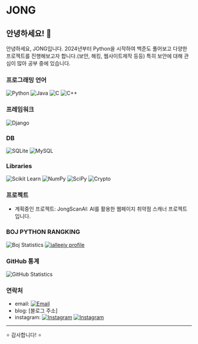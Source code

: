 # JONG

## 안녕하세요! 👋

안녕하세요, JONG입니다. 2024년부터 Python을 시작하여 백준도 풀어보고
다양한 프로젝트를 진행해보고자 합니다.(보안, 해킹, 웹사이트제작 등등)
특히 보안에 대해 관심이 많아 공부 중에 있습니다.

### 프로그래밍 언어
![Python](https://img.shields.io/badge/python-%233776AB?style=for-the-badge&logo=python&logoColor=white&labelColor=black)
![Java](https://img.shields.io/badge/java-F89820?style=for-the-badge&logo=java&logoColor=white&labelColor=black)
![C](https://img.shields.io/badge/c-%23A8B9CC?style=for-the-badge&logo=c&logoColor=white&labelColor=black)
![C++](https://img.shields.io/badge/c%2B%2B-%2300599C?style=for-the-badge&logo=c%2B%2B&logoColor=white&labelColor=black)

### 프레임워크
![Django](https://img.shields.io/badge/django-%23092E20?style=for-the-badge&logo=django&logoColor=white&labelColor=black)

### DB
![SQLite](https://img.shields.io/badge/sqlite-%2307405e?style=for-the-badge&logo=sqlite&logoColor=white&labelColor=black)
![MySQL](https://img.shields.io/badge/mysql-%234479A1?style=for-the-badge&logo=mysql&logoColor=white&labelColor=black)

### Libraries
![Scikit Learn](https://img.shields.io/badge/scikit_learn-%23F7931E?style=for-the-badge&logo=scikit-learn&logoColor=white&labelColor=black)
![NumPy](https://img.shields.io/badge/numpy-%23150458?style=for-the-badge&logo=numpy&logoColor=white&labelColor=black)
![SciPy](https://img.shields.io/badge/scipy-%230C55A5?style=for-the-badge&logo=scipy&logoColor=white&labelColor=black)
![Crypto](https://img.shields.io/badge/crypto-%23FFD700?style=for-the-badge&logo=security&logoColor=white&labelColor=black)




### 프로젝트
- 계획중인 프로젝트: JongScanAI: AI를 활용한 웹페이지 취약점 스캐너 프로젝트입니다.
  
  
### BOJ PYTHON RANGKING
![Boj Statistics](http://mazassumnida.wtf/api/v2/generate_badge?boj=ialleejy)
[![ialleejy profile](http://mazandi.herokuapp.com/api?handle=ialleejy)](https://solved.ac/ialleejy)

### GitHub 통계

![GitHub Statistics](https://github-readme-stats.vercel.app/api?username=jongcoding&show_icons=true&hide_title=true&count_private=true&hide=prs&theme=radical)

### 연락처

- email: [![Email](https://img.shields.io/badge/-ialleejy%40naver.com-00C300?style=flat&logo=naver&logoColor=white)](mailto:ialleejy@naver.com)
- blog: [블로그 주소]
- instagram:
[![Instagram](https://img.shields.io/badge/-%40kjo._.okj-E4405F?style=flat&logo=instagram&logoColor=white)](https://www.instagram.com/kjo._.okj/) 
[![Instagram](https://img.shields.io/badge/-%40jongactivity-E4405F?style=flat&logo=instagram&logoColor=white)](https://www.instagram.com/jongactivity/)
---

⭐️ 감사합니다! ⭐️
